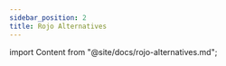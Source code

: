 ```yaml
---
sidebar_position: 2
title: Rojo Alternatives
---
```


import Content from "@site/docs/rojo-alternatives.md";

<Content />
